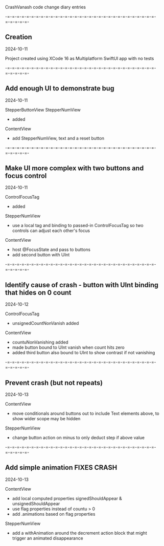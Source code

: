 CrashVanash code change diary entries

-=-=-=-=-=-=-=-=-=-=-=-=-=-=-=-=-=-=-=-=-=-=-=-=-=-=-=-=-=-=-=-=-=-=-=-=-
## Creation
2024-10-11

Project created using XCode 16 as Multiplatform SwiftUI app with no tests

-=-=-=-=-=-=-=-=-=-=-=-=-=-=-=-=-=-=-=-=-=-=-=-=-=-=-=-=-=-=-=-=-=-=-=-=-
## Add enough UI to demonstrate bug
2024-10-11

StepperButtonView
StepperNumView
- added

ContentView
- add StepperNumView, text and a reset button


-=-=-=-=-=-=-=-=-=-=-=-=-=-=-=-=-=-=-=-=-=-=-=-=-=-=-=-=-=-=-=-=-=-=-=-=-
## Make UI more complex with two buttons and focus control
2024-10-11

ControlFocusTag
- added

StepperNumView
- use a local tag and binding to passed-in ControlFocusTag so two controls can adjust each other's focus

ContentView
- host @FocusState and pass to buttons
- add second button with UInt


-=-=-=-=-=-=-=-=-=-=-=-=-=-=-=-=-=-=-=-=-=-=-=-=-=-=-=-=-=-=-=-=-=-=-=-=-
## Identify cause of crash - button with UInt binding that hides on 0 count
2024-10-12

ControlFocusTag
- unsignedCountNonVanish added

ContentView
- countuNonVanishing added
- made button bound to UInt vanish when count hits zero
- added third button also bound to UInt to show contrast if not vanishing


-=-=-=-=-=-=-=-=-=-=-=-=-=-=-=-=-=-=-=-=-=-=-=-=-=-=-=-=-=-=-=-=-=-=-=-=-
## Prevent crash (but not repeats)
2024-10-13

ContentView
- move conditionals around buttons out to include Text elements above, to show wider scope may be hidden

StepperNumView
- change button action on minus to only deduct step if above value


-=-=-=-=-=-=-=-=-=-=-=-=-=-=-=-=-=-=-=-=-=-=-=-=-=-=-=-=-=-=-=-=-=-=-=-=-
## Add simple animation FIXES CRASH
2024-10-13

ContentView
- add local computed properties signedShouldAppear & unsignedShouldAppear
- use flag properties instead of countu > 0
- add .animations based on flag properties

StepperNumView
- add a withAnimation around the decrement action block that might trigger an animated disappearance
